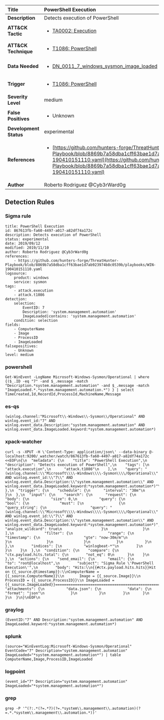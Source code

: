 | Title                    | PowerShell Execution       |
|:-------------------------|:------------------|
| **Description**          | Detects execution of PowerShell |
| **ATT&amp;CK Tactic**    |  <ul><li>[TA0002: Execution](https://attack.mitre.org/tactics/TA0002)</li></ul>  |
| **ATT&amp;CK Technique** | <ul><li>[T1086: PowerShell](https://attack.mitre.org/techniques/T1086)</li></ul>  |
| **Data Needed**          | <ul><li>[DN_0011_7_windows_sysmon_image_loaded](../Data_Needed/DN_0011_7_windows_sysmon_image_loaded.md)</li></ul>  |
| **Trigger**              | <ul><li>[T1086: PowerShell](../Triggers/T1086.md)</li></ul>  |
| **Severity Level**       | medium |
| **False Positives**      | <ul><li>Unknown</li></ul>  |
| **Development Status**   | experimental |
| **References**           | <ul><li>[https://github.com/hunters-forge/ThreatHunter-Playbook/blob/8869b7a58dba1cff63bae1d7ab923974b8c0539b/playbooks/WIN-190410151110.yaml](https://github.com/hunters-forge/ThreatHunter-Playbook/blob/8869b7a58dba1cff63bae1d7ab923974b8c0539b/playbooks/WIN-190410151110.yaml)</li></ul>  |
| **Author**               | Roberto Rodriguez @Cyb3rWard0g |


## Detection Rules

### Sigma rule

```
title: PowerShell Execution
id: 867613fb-fa60-4497-a017-a82df74a172c
description: Detects execution of PowerShell
status: experimental
date: 2019/09/12
modified: 2019/11/10
author: Roberto Rodriguez @Cyb3rWard0g
references:
    - https://github.com/hunters-forge/ThreatHunter-Playbook/blob/8869b7a58dba1cff63bae1d7ab923974b8c0539b/playbooks/WIN-190410151110.yaml
logsource:
    product: windows
    service: sysmon
tags:
    - attack.execution
    - attack.t1086
detection:
    selection: 
        EventID: 7
        Description: 'system.management.automation'
        ImageLoaded|contains: 'system.management.automation'
    condition: selection
fields:
    - ComputerName
    - Image
    - ProcessID
    - ImageLoaded
falsepositives:
    - Unknown
level: medium

```





### powershell
    
```
Get-WinEvent -LogName Microsoft-Windows-Sysmon/Operational | where {($_.ID -eq "7" -and $_.message -match "Description.*system.management.automation" -and $_.message -match "ImageLoaded.*.*system.management.automation.*") } | select TimeCreated,Id,RecordId,ProcessId,MachineName,Message
```


### es-qs
    
```
(winlog.channel:"Microsoft\\-Windows\\-Sysmon\\/Operational" AND winlog.event_id:"7" AND winlog.event_data.Description:"system.management.automation" AND winlog.event_data.ImageLoaded.keyword:*system.management.automation*)
```


### xpack-watcher
    
```
curl -s -XPUT -H \'Content-Type: application/json\' --data-binary @- localhost:9200/_watcher/watch/867613fb-fa60-4497-a017-a82df74a172c <<EOF\n{\n  "metadata": {\n    "title": "PowerShell Execution",\n    "description": "Detects execution of PowerShell",\n    "tags": [\n      "attack.execution",\n      "attack.t1086"\n    ],\n    "query": "(winlog.channel:\\"Microsoft\\\\-Windows\\\\-Sysmon\\\\/Operational\\" AND winlog.event_id:\\"7\\" AND winlog.event_data.Description:\\"system.management.automation\\" AND winlog.event_data.ImageLoaded.keyword:*system.management.automation*)"\n  },\n  "trigger": {\n    "schedule": {\n      "interval": "30m"\n    }\n  },\n  "input": {\n    "search": {\n      "request": {\n        "body": {\n          "size": 0,\n          "query": {\n            "bool": {\n              "must": [\n                {\n                  "query_string": {\n                    "query": "(winlog.channel:\\"Microsoft\\\\-Windows\\\\-Sysmon\\\\/Operational\\" AND winlog.event_id:\\"7\\" AND winlog.event_data.Description:\\"system.management.automation\\" AND winlog.event_data.ImageLoaded.keyword:*system.management.automation*)",\n                    "analyze_wildcard": true\n                  }\n                }\n              ],\n              "filter": {\n                "range": {\n                  "timestamp": {\n                    "gte": "now-30m/m"\n                  }\n                }\n              }\n            }\n          }\n        },\n        "indices": [\n          "winlogbeat-*"\n        ]\n      }\n    }\n  },\n  "condition": {\n    "compare": {\n      "ctx.payload.hits.total": {\n        "not_eq": 0\n      }\n    }\n  },\n  "actions": {\n    "send_email": {\n      "email": {\n        "to": "root@localhost",\n        "subject": "Sigma Rule \'PowerShell Execution\'",\n        "body": "Hits:\\n{{#ctx.payload.hits.hits}}Hit on {{_source.@timestamp}}:\\nComputerName = {{_source.ComputerName}}\\n       Image = {{_source.Image}}\\n   ProcessID = {{_source.ProcessID}}\\n ImageLoaded = {{_source.ImageLoaded}}================================================================================\\n{{/ctx.payload.hits.hits}}",\n        "attachments": {\n          "data.json": {\n            "data": {\n              "format": "json"\n            }\n          }\n        }\n      }\n    }\n  }\n}\nEOF\n
```


### graylog
    
```
(EventID:"7" AND Description:"system.management.automation" AND ImageLoaded.keyword:*system.management.automation*)
```


### splunk
    
```
(source="WinEventLog:Microsoft-Windows-Sysmon/Operational" EventCode="7" Description="system.management.automation" ImageLoaded="*system.management.automation*") | table ComputerName,Image,ProcessID,ImageLoaded
```


### logpoint
    
```
(event_id="7" Description="system.management.automation" ImageLoaded="*system.management.automation*")
```


### grep
    
```
grep -P '^(?:.*(?=.*7)(?=.*system\\.management\\.automation)(?=.*.*system\\.management\\.automation.*))'
```



